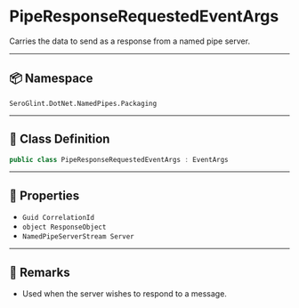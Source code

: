 # PipeResponseRequestedEventArgs

Carries the data to send as a response from a named pipe server.

---

## 📦 Namespace

`SeroGlint.DotNet.NamedPipes.Packaging`

---

## 🧩 Class Definition

```csharp
public class PipeResponseRequestedEventArgs : EventArgs
```

---

## 🔧 Properties

- `Guid CorrelationId`
- `object ResponseObject`
- `NamedPipeServerStream Server`

---

## 📝 Remarks

- Used when the server wishes to respond to a message.